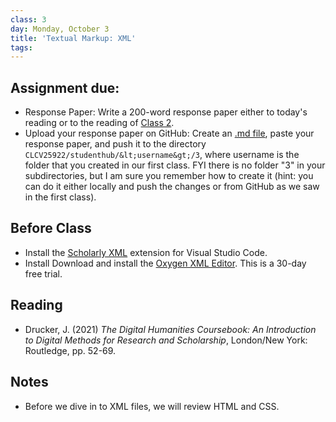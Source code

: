 ```yaml
---
class: 3
day: Monday, October 3
title: 'Textual Markup: XML'
tags: 
---
```


## Assignment due: 
- Response Paper: Write a 200-word response paper either to today's reading or to the reading of [Class 2](2-section.html).
- Upload your response paper on GitHub: Create an [.md file](https://medium.com/analytics-vidhya/how-to-create-a-readme-md-file-8fb2e8ce24e3), paste your response paper, and push it to the directory `CLCV25922/studenthub/&lt;username&gt;/3`, where username is the folder that you created in our first class. FYI there is no folder "3" in your subdirectories, but I am sure you remember how to create it (hint: you can do it either locally and push the changes or from GitHub as we saw in the first class).

## Before Class 
- Install the [Scholarly XML](https://marketplace.visualstudio.com/items?itemName=raffazizzi.sxml) extension for Visual Studio Code. 
- Install Download and install the [Oxygen XML Editor](https://www.oxygenxml.com/). This is a 30-day free trial. 

## Reading 
- Drucker, J. (2021) _The Digital Humanities Coursebook: An Introduction to Digital Methods for Research and Scholarship_, London/New York: Routledge, pp. 52-69. 

## Notes 
- Before we dive in to XML files, we will review HTML and CSS.